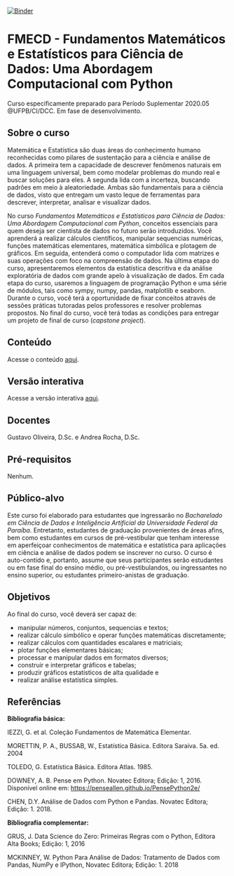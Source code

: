 [![Binder](https://mybinder.org/badge_logo.svg)](https://mybinder.org/v2/gh/gcpeixoto/FMECD/master?urlpath=conteudo.ipynb)

# FMECD - Fundamentos Matemáticos e Estatísticos para Ciência de Dados: Uma Abordagem Computacional com Python

 
Curso especificamente preparado para Período Suplementar 2020.05 @UFPB/CI/DCC. Em fase de desenvolvimento. 
 
## Sobre o curso

Matemática e Estatística são duas áreas do conhecimento humano reconhecidas como pilares de sustentação para a ciência e análise de dados. A primeira tem a capacidade de descrever fenômenos naturais em uma linguagem universal, bem como modelar problemas do mundo real e buscar soluções para eles. A segunda lida com a incerteza, buscando padrões em meio à aleatoriedade. Ambas são fundamentais para a ciência de dados, visto que entregam um vasto leque de ferramentas para descrever, interpretar, analisar e visualizar dados. 

No curso *Fundamentos Matemáticos e Estatísticos para Ciência de Dados: Uma Abordagem Computacional com Python*, conceitos essenciais para quem deseja ser cientista de dados no futuro serão introduzidos. Você aprenderá a realizar cálculos científicos, manipular sequencias numéricas, funções matemáticas elementares, matemática simbólica e plotagem de gráficos. Em seguida, entenderá como o computador lida com matrizes e suas operações com foco na compreensão de dados. Na última etapa do curso, apresentaremos elementos da estatística descritiva e da análise exploratória de dados com grande apelo à visualização de dados. Em cada etapa do curso, usaremos a linguagem de programação Python e uma série de módulos, tais como sympy, numpy, pandas, matplotlib e seaborn.
Durante o curso, você terá a oportunidade de fixar conceitos através de sessões práticas tutoradas pelos professores e resolver problemas propostos. No final do curso, você terá todas as condições para entregar um projeto de final de curso (*capstone project*). 

## Conteúdo 

Acesse o conteúdo [aqui](https://github.com/gcpeixoto/FMECD/blob/master/conteudo.ipynb).

## Versão interativa

Acesse a versão interativa [aqui](https://mybinder.org/v2/gh/gcpeixoto/FMECD/master?urlpath=conteudo.ipynb).

## Docentes 

Gustavo Oliveira, D.Sc. e Andrea Rocha, D.Sc.

## Pré-requisitos 

Nenhum. 

## Público-alvo

Este curso foi elaborado para estudantes que ingressarão no *Bacharelado em Ciência de Dados e Inteligência Artificial da Universidade Federal da Paraíba*. Entretanto, estudantes de graduação provenientes de áreas afins, bem como estudantes em cursos de pré-vestibular que tenham interesse em aperfeiçoar conhecimentos de matemática e estatística para aplicações em ciência e análise de dados podem se inscrever no curso. O curso é auto-contido e, portanto, assume que seus participantes serão estudantes ou em fase final do ensino médio, ou pré-vestibulandos, ou ingressantes no ensino superior, ou estudantes primeiro-anistas de graduação.

## Objetivos 

Ao final do curso, você deverá ser capaz de:

- manipular números, conjuntos, sequencias e textos;
- realizar cálculo simbólico e operar funções matemáticas discretamente;
- realizar cálculos com quantidades escalares e matriciais;
- plotar funções elementares básicas;
- processar e manipular dados em formatos diversos;
- construir e interpretar gráficos e tabelas;
- produzir gráficos estatísticos de alta qualidade e
- realizar análise estatística simples.

## Referências 

**Bibliografia básica:**

IEZZI, G. et al. Coleção Fundamentos de Matemática Elementar.

MORETTIN, P. A., BUSSAB, W., Estatística Básica. Editora Saraiva. 5a. ed. 2004

TOLEDO, G. Estatística Básica. Editora Atlas. 1985.

DOWNEY, A. B. Pense em Python. Novatec Editora; Edição: 1, 2016. Disponível online em: https://penseallen.github.io/PensePython2e/

CHEN, D.Y. Análise de Dados com Python e Pandas. Novatec Editora; Edição: 1. 2018.

**Bibliografia complementar:**

GRUS, J. Data Science do Zero: Primeiras Regras com o Python, Editora Alta Books; Edição: 1, 2016

MCKINNEY, W. Python Para Análise de Dados: Tratamento de Dados com Pandas, NumPy e IPython, Novatec Editora; Edição: 1. 2018

